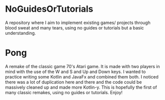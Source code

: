 # NoGuidesOrTutorials
A repository where I aim to implement existing games/ projects through blood sweat and many tears, using no guides or tutorials but a basic understanding.

# Pong
A remake of the classic game 70's Atari game. It is made with two players in mind with the use of the W and S and Up and Down keys. I wanted to practice writing some Kotlin and JavaFx and combined them both. I noticed there was a lot of duplication here and there and the code could be massively cleaned up and made more Kotlin-y. This is hopefully the first of many classic remakes, using no guides or tutorials. Enjoy! 
